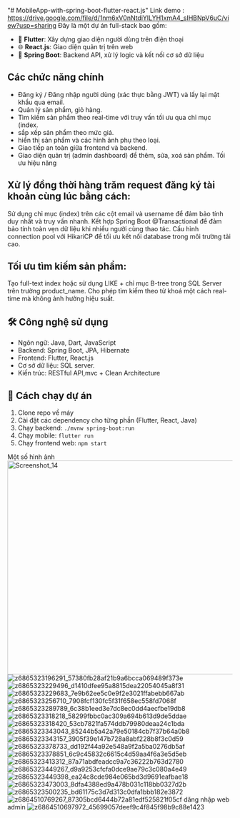 "# MobileApp-with-spring-boot-flutter-react.js" 
Link demo : https://drive.google.com/file/d/1nm6xV0nNtdiYlLYH1xmA4_sIHBNpV6uC/view?usp=sharing
Đây là một dự án full-stack bao gồm:
- 📱 **Flutter**: Xây dựng giao diện người dùng trên điện thoại
- 🌐 **React.js**: Giao diện quản trị trên web
- 🚀 **Spring Boot**: Backend API, xử lý logic và kết nối cơ sở dữ liệu

##  Các chức năng chính
- Đăng ký / Đăng nhập người dùng (xác thực bằng JWT) và lấy lại mật khẩu qua email.
- Quản lý sản phẩm, giỏ hàng.
- Tìm kiếm sản phẩm theo real-time  với truy vấn tối ưu qua chỉ mục (index.
- sắp xếp sản phẩm theo mức giá.
- hiển thị sản phẩm và các hình ảnh phụ theo loại.
- Giao tiếp an toàn giữa frontend và backend.
- Giao diện quản trị (admin dashboard) để thêm, sửa, xoá sản phẩm.
 Tối ưu hiệu năng
## Xử lý đồng thời hàng trăm request đăng ký tài khoản cùng lúc bằng cách:
Sử dụng chỉ mục (index) trên các cột email và username để đảm bảo tính duy nhất và truy vấn nhanh.
Kết hợp Spring Boot @Transactional để đảm bảo tính toàn vẹn dữ liệu khi nhiều người cùng thao tác.
Cấu hình connection pool với HikariCP để tối ưu kết nối database trong môi trường tải cao.
## Tối ưu tìm kiếm sản phẩm:
Tạo full-text index hoặc sử dụng LIKE + chỉ mục B-tree trong SQL Server trên trường product_name.
Cho phép tìm kiếm theo từ khoá một cách real-time mà không ảnh hưởng hiệu suất.
## 🛠️ Công nghệ sử dụng
- Ngôn ngữ: Java, Dart, JavaScript
- Backend: Spring Boot, JPA, Hibernate
- Frontend: Flutter, React.js
- Cơ sở dữ liệu: SQL server.
- Kiến trúc: RESTful API,mvc + Clean Architecture

## 🚀 Cách chạy dự án
1. Clone repo về máy
2. Cài đặt các dependency cho từng phần (Flutter, React, Java)
3. Chạy backend: `./mvnw spring-boot:run`
4. Chạy mobile: `flutter run`
5. Chạy frontend web: `npm start`

Một số hình ảnh
<img width="922" height="479" alt="Screenshot_14" src="https://github.com/user-attachments/assets/e8fc820d-d5b7-49a8-a2c8-b28080a81c9c" />
![z6865323196291_57380fb28af21b9a6bcca069489f373e](https://github.com/user-attachments/assets/a6caa1bf-8af1-4d9b-ae17-42eaf68f7037)
![z6865323229496_d1410dfee95a8815dea22054045a8f31](https://github.com/user-attachments/assets/a895cc09-7ed1-4304-b003-7d8fed554216)
![z6865323229683_7e9b62ee5c0e9f2e3021ffabebb667ab](https://github.com/user-attachments/assets/c2b2e9a0-89b6-4b87-afea-3667c4b74ac5)
![z6865323256710_7908fcf130fc5f31f658ec558fd7068f](https://github.com/user-attachments/assets/a94f104f-c033-4241-8b56-a1e99ab2c1c2)
![z6865323289789_6c38b1eed3e7dc8ec0dd4aecfbe19db8](https://github.com/user-attachments/assets/72e27a21-039f-4e4f-a90b-6223f6ed0c91)
![z6865323318218_58299fbbc0ac309a694b613d9de5ddae](https://github.com/user-attachments/assets/60a9408f-251a-4084-be75-3ae787e1aa19)
![z6865323318420_53cb7821fa574ddb79980deaa24c1bda](https://github.com/user-attachments/assets/ba4ec754-4d3f-4282-8196-f826d462b3d1)
![z6865323343043_85244b5a42a79e50184cb7f37b64a0b8](https://github.com/user-attachments/assets/470d81ff-a380-4c72-83c4-825b63221f37)
![z6865323343157_3905f39e147b728a8abf228b8f3c0d59](https://github.com/user-attachments/assets/7696d834-ba03-4676-a6d2-ada5379bf3f9)
![z6865323378733_dd192f44a92e548a9f2a5ba0276db5af](https://github.com/user-attachments/assets/d3b5b832-be53-4c09-8f41-44568c11fb1e)
![z6865323378851_6c9c45832c6615c4d59aa4f6a3e5d5eb](https://github.com/user-attachments/assets/c3a2474f-aeb6-45b3-b2f9-91b7e557a53c)
![z6865323413312_87a71abdfeadcc9a7c36222b763d2780](https://github.com/user-attachments/assets/0ca2b056-5ed7-4792-a0c7-214327c07f85)
![z6865323449267_d9a9253cfcfa0dce9ae79c3c080a4e49](https://github.com/user-attachments/assets/8a646cf8-8f1a-48ab-916f-36f9167ca803)
![z6865323449398_ea24c8cde984e065bd3d9691eafbae18](https://github.com/user-attachments/assets/52efda87-280f-45df-93ca-9558d8eeb7e4)
![z6865323473003_8dfa4388ed9a478b031c118bb0327d2b](https://github.com/user-attachments/assets/d852bba5-98d7-44d3-843c-b05e38bdddf7)
![z6865323500235_bd61175c3d7d313c0dfa1bbb182e3872](https://github.com/user-attachments/assets/a9279764-4067-40a7-b072-fb5cdc9e530d)
![z6864510769267_87305bcd6444b72a81edf525821f05cf](https://github.com/user-attachments/assets/316273e6-7fbe-440a-a1c5-b5b62ea229c4)
dăng nhập web admin
![z6864510697972_45699057deef9c4f845f98b9c88e1423](https://github.com/user-attachments/assets/cc6bcd6b-277e-41df-9545-a6a36a45abb5)



